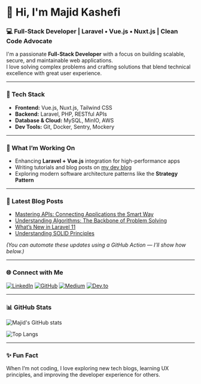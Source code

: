 # 👋 Hi, I'm Majid Kashefi  
### 💻 Full-Stack Developer | Laravel • Vue.js • Nuxt.js | Clean Code Advocate

I'm a passionate **Full-Stack Developer** with a focus on building scalable, secure, and maintainable web applications.  
I love solving complex problems and crafting solutions that blend technical excellence with great user experience.

---

### 🚀 Tech Stack
- **Frontend:** Vue.js, Nuxt.js, Tailwind CSS  
- **Backend:** Laravel, PHP, RESTful APIs  
- **Database & Cloud:** MySQL, MinIO, AWS  
- **Dev Tools:** Git, Docker, Sentry, Mockery  

---

### 🧩 What I’m Working On
- Enhancing **Laravel + Vue.js** integration for high-performance apps  
- Writing tutorials and blog posts on [my dev blog](https://blog.kashefimajiddev.com)  
- Exploring modern software architecture patterns like the **Strategy Pattern**

---

### 📝 Latest Blog Posts
<!-- BLOG-POST-LIST:START -->
- [Mastering APIs: Connecting Applications the Smart Way](https://blog.kashefimajiddev.com/mastering-apis.html)
- [Understanding Algorithms: The Backbone of Problem Solving](https://blog.kashefimajiddev.com/understanding-algorithms.html)
- [What’s New in Laravel 11](https://blog.kashefimajiddev.com/laravel-11-whats-new.html)
- [Understanding SOLID Principles](https://blog.kashefimajiddev.com/solid-principles.html)
<!-- BLOG-POST-LIST:END -->

*(You can automate these updates using a GitHub Action — I’ll show how below.)*

---

### 🌐 Connect with Me
[![LinkedIn](https://img.shields.io/badge/-Majid%20Kashefi-blue?logo=linkedin&style=flat)](https://www.linkedin.com/in/kashefymajid)
[![GitHub](https://img.shields.io/badge/-GitHub-black?logo=github&style=flat)](https://github.com/majidkashefy1)
[![Medium](https://img.shields.io/badge/-Medium-000000?logo=medium&style=flat)](https://medium.com/@kashefymajid1992)
[![Dev.to](https://img.shields.io/badge/-Dev.to-0A0A0A?logo=devdotto&style=flat)](https://dev.to/kashefphp)

---

### 📊 GitHub Stats
![Majid's GitHub stats](https://github-readme-stats.vercel.app/api?username=majidkashefy1&show_icons=true&theme=tokyonight)

![Top Langs](https://github-readme-stats.vercel.app/api/top-langs/?username=majidkashefy1&layout=compact&theme=tokyonight)

---

### ✨ Fun Fact
When I’m not coding, I love exploring new tech blogs, learning UX principles, and improving the developer experience for others.
